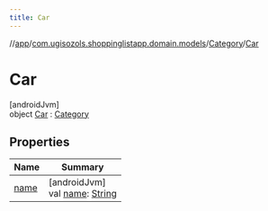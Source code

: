 ```yaml
---
title: Car
---
```

//[app](../../../../index.html)/[com.ugisozols.shoppinglistapp.domain.models](../../index.html)/[Category](../index.html)/[Car](index.html)



# Car



[androidJvm]\
object [Car](index.html) : [Category](../index.html)



## Properties


| Name | Summary |
|---|---|
| [name](../name.html) | [androidJvm]<br>val [name](../name.html): [String](https://kotlinlang.org/api/latest/jvm/stdlib/kotlin/-string/index.html) |


